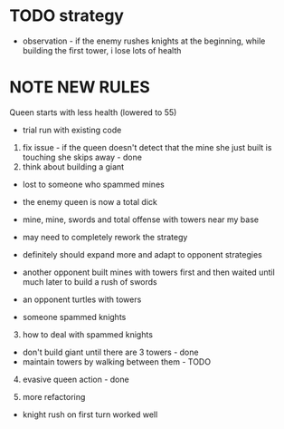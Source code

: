 # TODO strategy 

- observation - if the enemy rushes knights at the beginning, while building the first tower, i lose lots of health 

# NOTE NEW RULES

Queen starts with less health (lowered to 55)


- trial run with existing code 

1.  fix issue - if the queen doesn't detect that the mine she just built is touching she skips away - done 
2.  think about building a giant 

- lost to someone who spammed mines 

- the enemy queen is now a total dick 
- mine, mine, swords and total offense with towers near my base 
- may need to completely rework the strategy 
- definitely should expand more and adapt to opponent strategies 
- another opponent built mines with towers first and then waited until much later to build a rush of swords 
- an opponent turtles with towers

- someone spammed knights

3.  how to deal with spammed knights 
- don't build giant until there are 3 towers - done 
- maintain towers by walking between them  - TODO

4.  evasive queen action - done

5.  more refactoring

- knight rush on first turn worked well


